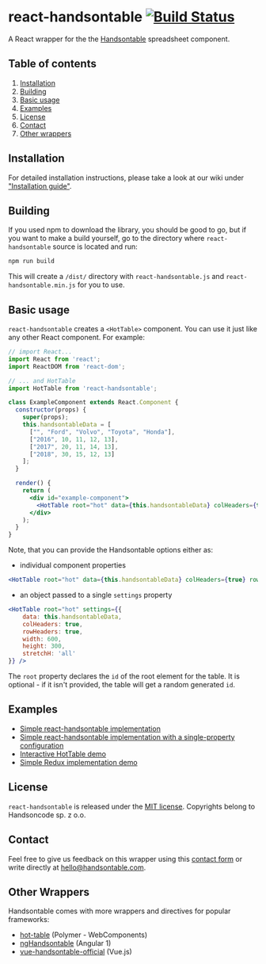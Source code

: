 # react-handsontable  [![Build Status](https://travis-ci.org/handsontable/react-handsontable.png?branch=master)](https://travis-ci.org/handsontable/react-handsontable)
A React wrapper for the the [Handsontable](https://github.com/handsontable/handsontable) spreadsheet component.

## Table of contents
1. [Installation](#installation)
2. [Building](#building)
3. [Basic usage](#basic-usage)
4. [Examples](#examples)
5. [License](#license)
6. [Contact](#contact)
7. [Other wrappers](#other-wrappers)

## Installation

For detailed installation instructions, please take a look at our wiki under ["Installation guide"](https://github.com/handsontable/react-handsontable/wiki/Installation-guide).

## Building
If you used npm to download the library, you should be good to go, but if you want to make a build yourself, go to the directory where `react-handsontable` source is located and run:

```sh
npm run build
```

This will create a `/dist/` directory with `react-handsontable.js` and `react-handsontable.min.js` for you to use. 

## Basic usage
`react-handsontable` creates a `<HotTable>` component. You can use it just like any other React component. For example:

```jsx
// import React...
import React from 'react';
import ReactDOM from 'react-dom';

// ... and HotTable
import HotTable from 'react-handsontable';

class ExampleComponent extends React.Component {
  constructor(props) {
    super(props);
    this.handsontableData = [
      ["", "Ford", "Volvo", "Toyota", "Honda"],
      ["2016", 10, 11, 12, 13],
      ["2017", 20, 11, 14, 13],
      ["2018", 30, 15, 12, 13]
    ];
  }

  render() {
    return (
      <div id="example-component">
        <HotTable root="hot" data={this.handsontableData} colHeaders={true} rowHeaders={true} width="600" height="300" stretchH="all" />
      </div>
    );
  }
}
```

Note, that you can provide the Handsontable options either as:
* individual component properties
```jsx
<HotTable root="hot" data={this.handsontableData} colHeaders={true} rowHeaders={true} width="600" height="300" stretchH="all" />
```
* an object passed to a single `settings` property
```jsx
<HotTable root="hot" settings={{
    data: this.handsontableData,
    colHeaders: true,
    rowHeaders: true,
    width: 600,
    height: 300,
    stretchH: 'all'
}} />
```

The `root` property declares the `id` of the root element for the table. It is optional - if it isn't provided, the table will get a random generated `id`.

## Examples
- [Simple react-handsontable implementation](http://codepen.io/handsoncode/pen/ygvaxv?editors=0010)
- [Simple react-handsontable implementation with a single-property configuration](http://codepen.io/handsoncode/pen/pRamwZ?editors=0010)
- [Interactive HotTable demo](http://codepen.io/handsoncode/pen/zNRoxb?editors=0010)
- [Simple Redux implementation demo](http://codepen.io/handsoncode/pen/LWmvPX?editors=0010)

## License
`react-handsontable` is released under the [MIT license](https://github.com/handsontable/react-handsontable/blob/master/LICENSE).
Copyrights belong to Handsoncode sp. z o.o.

## Contact
Feel free to give us feedback on this wrapper using this [contact form](https://handsontable.com/contact.html) or write directly at hello@handsontable.com.

## Other Wrappers
Handsontable comes with more wrappers and directives for popular frameworks:

- [hot-table](https://github.com/handsontable/hot-table) (Polymer - WebComponents)
- [ngHandsontable](https://github.com/handsontable/ngHandsontable) (Angular 1)
- [vue-handsontable-official](https://github.com/handsontable/vue-handsontable-official) (Vue.js)